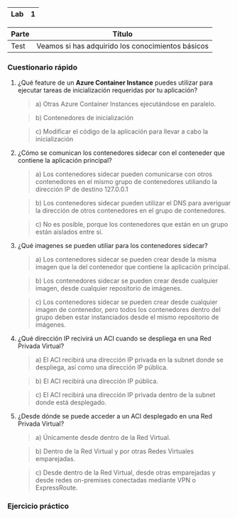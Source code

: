 | Lab |  1 |
| --  | -- |

| Parte | Título | 
| --  | -- |
| Test | Veamos si has adquirido los conocimientos básicos |

### Cuestionario rápido

1. ¿Qué feature de un **Azure Container Instance**  puedes utilizar para ejecutar tareas de inicialización requeridas por tu aplicación?

    > a) Otras Azure Container Instances ejecutándose en paralelo.
  
    > b) Contenedores de inicialización
  
    > c) Modificar el código de la aplicación para llevar a cabo la inicialización
  
2. ¿Cómo se comunican los contenedores sidecar con el conteneder que contiene la aplicación principal?

    > a) Los contenedores sidecar pueden comunicarse con otros contenedores en el mismo grupo de contenedores utiliando la dirección IP de destino 127.0.0.1

    > b) Los contenedores sidecar pueden utilizar el DNS para averiguar la dirección de otros contenedores en el grupo de contenedores.

    > c) No es posible, porque los contenedores que están en un grupo están aislados entre sí.
    
3. ¿Qué imagenes se pueden utiliar para los contenedores sidecar?

    > a) Los contenedores sidecar se pueden crear desde la misma imagen que la del contenedor que contiene la aplicación principal.

    > b) Los contenedores sidecar se pueden crear desde cualquier imagen, desde cualquier repositorio de imágenes.

    > c) Los contenedores sidecar se pueden crear desde cualquier imagen de contenedor, pero todos los contenedores dentro del grupo deben estar instanciados desde el mismo repositorio de imágenes.
    
4. ¿Qué dirección IP recivirá un ACI cuando se despliega en una Red Privada Virtual?

    > a) El ACI recibirá una dirección IP privada en la subnet donde se despliega, así como una dirección IP pública.

    > b) El ACI recibirá una dirección IP pública.

    > c) El ACI recibirá una dirección IP privada dentro de la subnet donde está desplegado.
    
5. ¿Desde dónde se puede acceder a un ACI desplegado en una Red Privada Virtual?

    > a) Únicamente desde dentro de la Red Virtual.

    > b) Dentro de la Red Virtual y por otras Redes Virtuales emparejadas.

    > c) Desde dentro de la Red Virtual, desde otras emparejadas y desde redes on-premises conectadas mediante VPN o ExpressRoute.

### Ejercicio práctico
